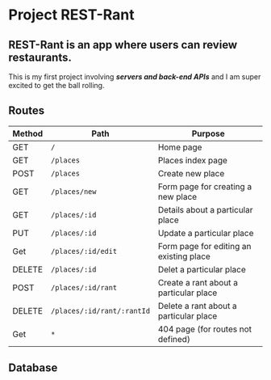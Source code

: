 # Project REST-Rant

## REST-Rant is an app where users can review restaurants.
This is my first project involving **_servers and back-end APIs_** and I am super excited to get the ball rolling.

## Routes

|Method|  Path   | Purpose|
|------|---------|--------|
|  GET |    `/`   |    Home page    |
|  GET | `/places` |     Places index page   |
| POST | `/places` |     Create new place   |
| GET | `/places/new` | Form page for creating a new place|
|GET | `/places/:id` | Details about a particular place|
|PUT | `/places/:id` | Update a particular place|
|Get | `/places/:id/edit` | Form page for editing an existing place|
|DELETE| `/places/:id`| Delet a particular place|
|POST | `/places/:id/rant` | Create a rant about a particular place |
|DELETE| `/places/:id/rant/:rantId`| Delete a rant about a particular place |
| Get| `*` | 404 page (for routes not defined) |

## Database